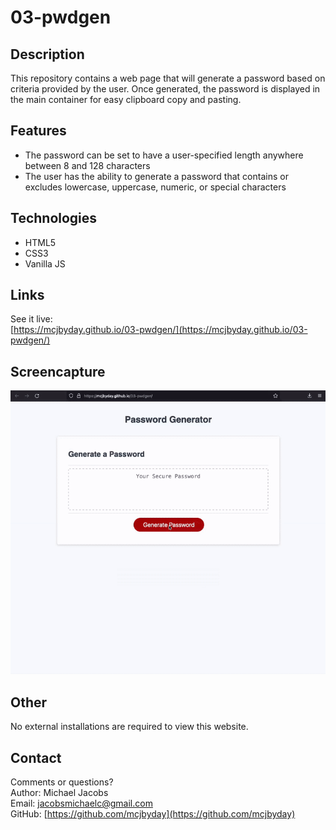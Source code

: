 # 03-pwdgen

## Description
<p>This repository contains a web page that will generate a password based on criteria provided by the user. Once generated, the password is displayed in the main container for easy clipboard copy and pasting.<br>

## Features
- The password can be set to have a user-specified length anywhere between 8 and 128 characters 
- The user has the ability to generate a password that contains or excludes lowercase, uppercase, numeric, or special characters 

## Technologies
- HTML5
- CSS3
- Vanilla JS

## Links
See it live:<br> [https://mcjbyday.github.io/03-pwdgen/](https://mcjbyday.github.io/03-pwdgen/)

## Screencapture
![Screencapture of web application generating a password of random characters](./screencapture/screencapture.gif)

## Other
<p>No external installations are required to view this website. 

## Contact
Comments or questions? <br>
Author: Michael Jacobs <br>
Email: jacobsmichaelc@gmail.com <br>
GitHub: [https://github.com/mcjbyday](https://github.com/mcjbyday) <br>